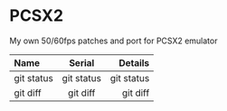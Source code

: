 # PCSX2
My own 50/60fps patches and port for PCSX2 emulator

| Name | Serial | Details |
| :---         |     :---:      |          ---: |
| git status   | git status     | git status    |
| git diff     | git diff       | git diff      |
